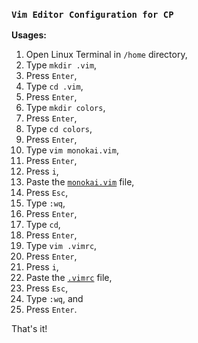 ### `Vim Editor Configuration for CP`       

**Usages:**
1. Open Linux Terminal in `/home` directory,
2. Type `mkdir .vim`,
3. Press `Enter`,
4. Type `cd .vim`,
5. Press `Enter`,
6. Type `mkdir colors`,
7. Press `Enter`,
8. Type `cd colors`,
9. Press `Enter`,
10. Type `vim monokai.vim`,
11. Press `Enter`,
12. Press `i`,
13. Paste the [`monokai.vim`](https://github.com/gh-aam/vconf/blob/main/monokai.vim) file,
14. Press `Esc`,
15. Type `:wq`,
16. Press `Enter`,
17. Type `cd`,
18. Press `Enter`,
19. Type `vim .vimrc`,
20. Press `Enter`,
21. Press `i`,
22. Paste the [`.vimrc`](https://github.com/gh-aam/vconf/blob/main/.vimrc) file,
23. Press `Esc`,
24. Type `:wq`, and
25. Press `Enter`.

That's it!
